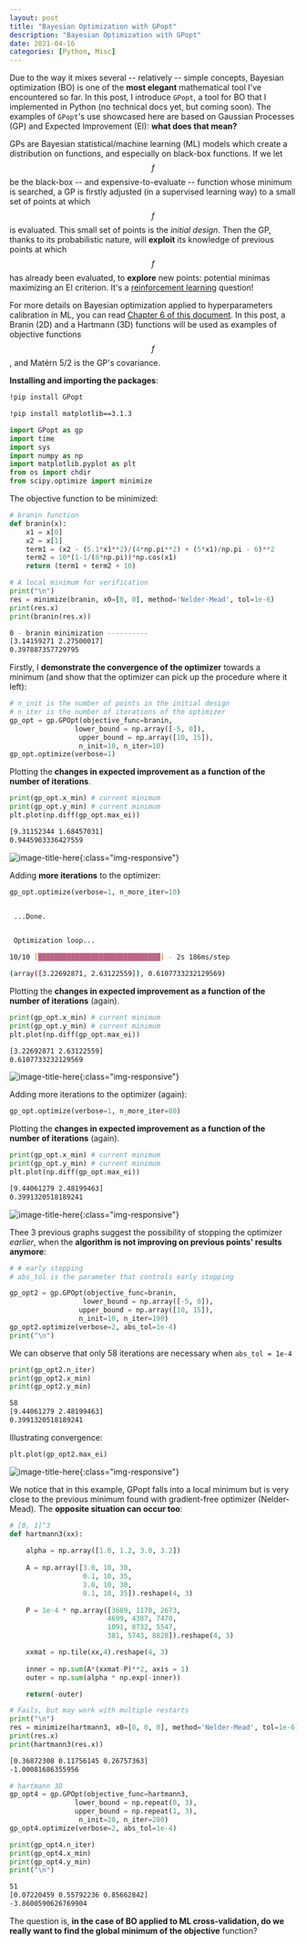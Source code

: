 ```yaml
---
layout: post
title: "Bayesian Optimization with GPopt"
description: "Bayesian Optimization with GPopt"
date: 2021-04-16
categories: [Python, Misc]
---
```



Due to the way it mixes several -- relatively -- simple concepts, Bayesian optimization (BO) is one of the __most elegant__ mathematical tool  I've encountered so far. In this post, I introduce `GPopt`, a tool for BO that I implemented in Python (no technical docs yet, but coming soon). The examples of `GPopt`'s use showcased here are based on Gaussian Processes (GP) and Expected Improvement (EI): **what does that mean?**

GPs are Bayesian statistical/machine learning (ML) models which create a distribution on functions, and especially on black-box functions. If we let $$f$$ be the black-box -- and expensive-to-evaluate -- function whose minimum is searched, a GP is firstly adjusted (in a supervised learning way) to a small set of points at which $$f$$ is evaluated. This small set of points is the _initial design_. Then the GP, thanks to its probabilistic nature, will __exploit__ its knowledge of previous points at which $$f$$ has already been evaluated, to __explore__ new points: potential minimas maximizing an EI criterion. It's a [reinforcement learning](https://en.wikipedia.org/wiki/Reinforcement_learning) question!

For more details on Bayesian optimization applied to hyperparameters calibration in ML, you can read [Chapter 6 of this document](https://www.researchgate.net/publication/328954526_Interest_rates_modeling_for_insurance_interpolation_extrapolation_and_forecasting). In this post, a Branin (2D) and a Hartmann (3D) functions will be used as examples of objective functions $$f$$, and Matérn 5/2 is the GP's covariance. 

**Installing and importing the packages**: 

```bash
!pip install GPopt
```
```bash
!pip install matplotlib==3.1.3
```
```python
import GPopt as gp 
import time
import sys
import numpy as np
import matplotlib.pyplot as plt
from os import chdir
from scipy.optimize import minimize
```

The objective function to be minimized: 

```python 
# branin function
def branin(x):
    x1 = x[0]
    x2 = x[1]
    term1 = (x2 - (5.1*x1**2)/(4*np.pi**2) + (5*x1)/np.pi - 6)**2
    term2 = 10*(1-1/(8*np.pi))*np.cos(x1)    
    return (term1 + term2 + 10)
```

```python 
# A local minimum for verification
print("\n")
res = minimize(branin, x0=[0, 0], method='Nelder-Mead', tol=1e-6)
print(res.x)
print(branin(res.x))
```
```bash
0 - branin minimization ----------
[3.14159271 2.27500017]
0.397887357729795
```

Firstly, I **demonstrate the convergence of the optimizer** towards a minimum (and show that the optimizer can pick up the procedure where it left):

```python 
# n_init is the number of points in the initial design 
# n_iter is the number of iterations of the optimizer 
gp_opt = gp.GPOpt(objective_func=branin, 
                lower_bound = np.array([-5, 0]), 
                 upper_bound = np.array([10, 15]),
                 n_init=10, n_iter=10)    
gp_opt.optimize(verbose=1)
```

Plotting the **changes in expected improvement as a function of the number of iterations**. 
```python 
print(gp_opt.x_min) # current minimum
print(gp_opt.y_min) # current minimum
plt.plot(np.diff(gp_opt.max_ei))
```
```bash
[9.31152344 1.68457031]
0.9445903336427559
```

![image-title-here]({{base}}/images/2021-04-16/2021-04-16-image1.png){:class="img-responsive"}

Adding **more iterations** to the optimizer:

```python 
gp_opt.optimize(verbose=1, n_more_iter=10)
```
```bash

 ...Done. 


 Optimization loop... 

10/10 [██████████████████████████████] - 2s 186ms/step

(array([3.22692871, 2.63122559]), 0.6107733232129569)
```

Plotting the **changes in expected improvement as a function of the number of iterations** (again).

```python 
print(gp_opt.x_min) # current minimum
print(gp_opt.y_min) # current minimum
plt.plot(np.diff(gp_opt.max_ei))
```
```bash
[3.22692871 2.63122559]
0.6107733232129569
```


![image-title-here]({{base}}/images/2021-04-16/2021-04-16-image2.png){:class="img-responsive"}


Adding more iterations to the optimizer (again):

```python
gp_opt.optimize(verbose=1, n_more_iter=80)
```

Plotting the **changes in expected improvement as a function of the number of iterations** (again). 

```python 
print(gp_opt.x_min) # current minimum
print(gp_opt.y_min) # current minimum
plt.plot(np.diff(gp_opt.max_ei))
```

```bash
[9.44061279 2.48199463]
0.3991320518189241
```

![image-title-here]({{base}}/images/2021-04-16/2021-04-16-image3.png){:class="img-responsive"}

Thee 3 previous graphs suggest the possibility of stopping the optimizer _earlier_, when the **algorithm is not improving on previous points' results anymore**:

```python 
# # early stopping
# abs_tol is the parameter that controls early stopping

gp_opt2 = gp.GPOpt(objective_func=branin, 
                  lower_bound = np.array([-5, 0]), 
                 upper_bound = np.array([10, 15]),
                 n_init=10, n_iter=190)    
gp_opt2.optimize(verbose=2, abs_tol=1e-4) 
print("\n")
```

We can observe that only 58 iterations are necessary when `abs_tol = 1e-4`

```python 
print(gp_opt2.n_iter)
print(gp_opt2.x_min)
print(gp_opt2.y_min)
```
```bash
58
[9.44061279 2.48199463]
0.3991320518189241
```

Illustrating convergence: 

```python 
plt.plot(gp_opt2.max_ei)
```

![image-title-here]({{base}}/images/2021-04-16/2021-04-16-image4.png){:class="img-responsive"}

We notice that in this example, GPopt falls into a local minimum but is very close to the previous minimum found with gradient-free optimizer (Nelder-Mead). The **opposite situation can occur too**: 

```python 
# [0, 1]^3
def hartmann3(xx):
    
    alpha = np.array([1.0, 1.2, 3.0, 3.2])
    
    A = np.array([3.0, 10, 30, 
                  0.1, 10, 35,
                  3.0, 10, 30,
                  0.1, 10, 35]).reshape(4, 3)
            
    P = 1e-4 * np.array([3689, 1170, 2673,
                        4699, 4387, 7470, 
                        1091, 8732, 5547, 
                        381, 5743, 8828]).reshape(4, 3)

    xxmat = np.tile(xx,4).reshape(4, 3)
    
    inner = np.sum(A*(xxmat-P)**2, axis = 1)
    outer = np.sum(alpha * np.exp(-inner))

    return(-outer)
```

```python 
# Fails, but may work with multiple restarts
print("\n")
res = minimize(hartmann3, x0=[0, 0, 0], method='Nelder-Mead', tol=1e-6)
print(res.x)
print(hartmann3(res.x))
```
```bash
[0.36872308 0.11756145 0.26757363]
-1.00081686355956
```

```python 
# hartmann 3D
gp_opt4 = gp.GPOpt(objective_func=hartmann3, 
                lower_bound = np.repeat(0, 3), 
                upper_bound = np.repeat(1, 3), 
                 n_init=20, n_iter=280)    
gp_opt4.optimize(verbose=2, abs_tol=1e-4)
```

```python 
print(gp_opt4.n_iter)
print(gp_opt4.x_min)
print(gp_opt4.y_min)
print("\n")
```

```bash
51
[0.07220459 0.55792236 0.85662842]
-3.8600590626769904
```

The question is, **in the case of BO applied to ML cross-validation, do we really want to find the global minimum of the objective** function?
